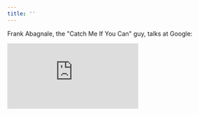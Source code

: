 ```yaml
---
title: ''
---
```


Frank Abagnale, the "Catch Me If You Can" guy, talks at Google:

<div class="video-wrapper">
  <iframe src="https://www.youtube-nocookie.com/embed/vsMydMDi3rI?rel=0" frameborder="0" allowfullscreen></iframe>
</div>

